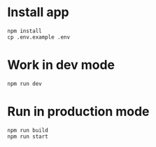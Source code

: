 # Install app
```
npm install
cp .env.example .env
```

# Work in dev mode
```
npm run dev
```

# Run in production mode
```
npm run build
npm run start
```
